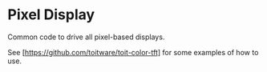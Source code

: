 # Pixel Display

Common code to drive all pixel-based displays.

See [https://github.com/toitware/toit-color-tft] for some
examples of how to use.
